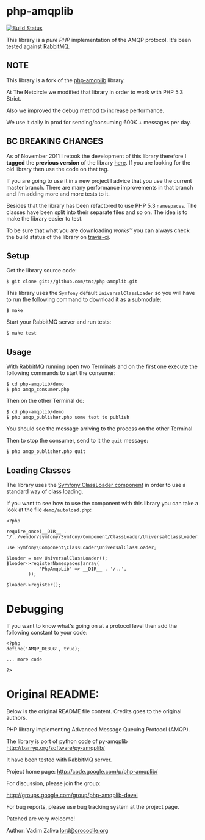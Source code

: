 # php-amqplib #

[![Build Status](https://secure.travis-ci.org/videlalvaro/php-amqplib.png)](http://travis-ci.org/videlalvaro/php-amqplib)

This library is a _pure PHP_ implementation of the AMQP protocol. It's been tested against [RabbitMQ](http://www.rabbitmq.com/).

## NOTE ##

This library is a fork of the [php-amqplib](http://code.google.com/p/php-amqplib/) library.

At The Netcircle we modified that library in order to work with PHP 5.3 Strict.

Also we improved the debug method to increase performance.

We use it daily in prod for sending/consuming 600K + messages per day.

## BC BREAKING CHANGES ##

As of November 2011 I retook the development of this library therefore I __tagged__ the __previous version__ of the library [here](https://github.com/videlalvaro/php-amqplib/tarball/v1.0). If you are looking for the old library then use the code on that tag.

If you are going to use it in a new project I advice that you use the current master branch. There are many performance improvements in that branch and I'm adding more and more tests to it.

Besides that the library has been refactored to use PHP 5.3 `namespaces`. The classes have been split into their separate files and so on. The idea is to make the library easier to test.

To be sure that what you are downloading _works™_ you can always check the build status of the library on [travis-ci](http://travis-ci.org/#!/videlalvaro/php-amqplib).

## Setup ##

Get the library source code:

    $ git clone git://github.com/tnc/php-amqplib.git

This library uses the `Symfony` default `UniversalClassLoader` so you will have to run the following command to download it as a submodule:

    $ make

Start your RabbitMQ server and run tests:

    $ make test

## Usage ##

With RabbitMQ running open two Terminals and on the first one execute the following commands to start the consumer:

    $ cd php-amqplib/demo
    $ php amqp_consumer.php

Then on the other Terminal do:

    $ cd php-amqplib/demo
    $ php amqp_publisher.php some text to publish

You should see the message arriving to the process on the other Terminal

Then to stop the consumer, send to it the `quit` message:

    $ php amqp_publisher.php quit

## Loading Classes ##

The library uses the [Symfony ClassLoader component](https://github.com/symfony/ClassLoader) in order to use a standard way of class loading.

If you want to see how to use the component with this library you can take a look at the file `demo/autoload.php`:

    <?php

    require_once(__DIR__ . '/../vendor/symfony/Symfony/Component/ClassLoader/UniversalClassLoader.php');

    use Symfony\Component\ClassLoader\UniversalClassLoader;

    $loader = new UniversalClassLoader();
    $loader->registerNamespaces(array(
                'PhpAmqpLib' => __DIR__ . '/..',
            ));

    $loader->register();

# Debugging #

If you want to know what's going on at a protocol level then add the following constant to your code:

    <?php
    define('AMQP_DEBUG', true);

    ... more code

    ?>

# Original README: #

Below is the original README file content. Credits goes to the original authors.

PHP library implementing Advanced Message Queuing Protocol (AMQP).

The library is port of python code of py-amqplib
http://barryp.org/software/py-amqplib/

It have been tested with RabbitMQ server.

Project home page: http://code.google.com/p/php-amqplib/

For discussion, please join the group:

http://groups.google.com/group/php-amqplib-devel

For bug reports, please use bug tracking system at the project page.

Patched are very welcome!

Author: Vadim Zaliva <lord@crocodile.org>


